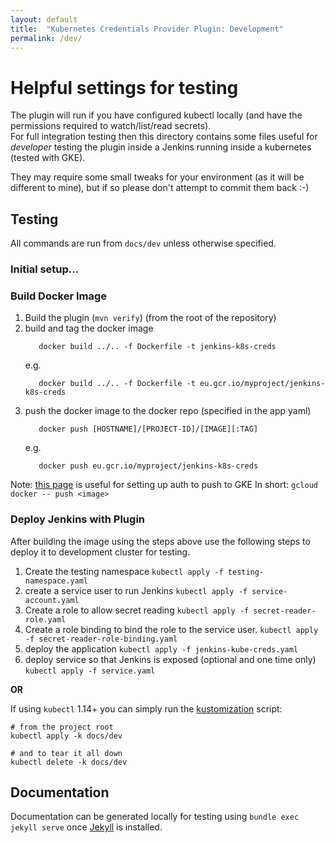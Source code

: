 ```yaml
---
layout: default
title:  "Kubernetes Credentials Provider Plugin: Development"
permalink: /dev/
---
```


# Helpful settings for testing

The plugin will run if you have configured kubectl locally (and have the permissions required to watch/list/read secrets).  
For full integration testing then this directory contains some files useful for *developer* testing the plugin inside a Jenkins running inside a kubernetes (tested with GKE).

They may require some small tweaks for your environment (as it will be different to mine), but if so please don't attempt to commit them back :-)

## Testing

All commands are run from `docs/dev` unless otherwise specified.

### Initial setup...



### Build Docker Image

1. Build the plugin (`mvn verify`) (from the root of the repository)
2. build and tag the docker image
   ```
      docker build ../.. -f Dockerfile -t jenkins-k8s-creds
   ```
   e.g.
   ```
      docker build ../.. -f Dockerfile -t eu.gcr.io/myproject/jenkins-k8s-creds
   ```
3. push the docker image to the docker repo (specified in the app yaml)
   ```
      docker push [HOSTNAME]/[PROJECT-ID]/[IMAGE][:TAG]
   ```
   e.g.
   ```
      docker push eu.gcr.io/myproject/jenkins-k8s-creds      
   ```
Note: [this page](https://cloud.google.com/container-registry/docs/pushing-and-pulling) is useful for setting up auth to push to GKE
In short: `gcloud docker -- push <image>`

### Deploy Jenkins with Plugin

After building the image using the steps above use the following steps to deploy it to development cluster for testing.
   
1. Create the testing namespace  `kubectl apply -f testing-namespace.yaml`
2. create a service user to run Jenkins  `kubectl apply -f service-account.yaml`
3. Create a role to allow secret reading `kubectl apply -f secret-reader-role.yaml`
4. Create a role binding to bind the role to the service user. `kubectl apply -f secret-reader-role-binding.yaml`   
5. deploy the application  `kubectl apply -f jenkins-kube-creds.yaml`
6. deploy service so that Jenkins is exposed (optional and one time only)  `kubectl apply -f service.yaml`

**OR** 

If using `kubectl` 1.14+ you can simply run the [kustomization](https://github.com/kubernetes-sigs/kustomize) script:
```
# from the project root 
kubectl apply -k docs/dev

# and to tear it all down
kubectl delete -k docs/dev
```

## Documentation

Documentation can be generated locally for testing using `bundle exec jekyll serve` once [Jekyll](https://help.github.com/articles/setting-up-your-github-pages-site-locally-with-jekyll/) is installed.

